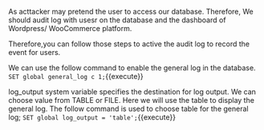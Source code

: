 As acttacker may pretend the user to access our database. Therefore, We should audit log with usesr on the database and the dashboard of Wordpress/ WooCommerce platform. 

Therefore,you can follow those steps to active the audit log to record the event for users.

We can use the follow command to enable the general log in the database.
`SET global general_log c 1;`{{execute}}
 
log_output system variable specifies the destination for log output. We can choose value from TABLE or FILE. Here we will use the table to display the general log. The follow command is used to choose table for the general log;
`SET global log_output = 'table';`{{execute}} 
